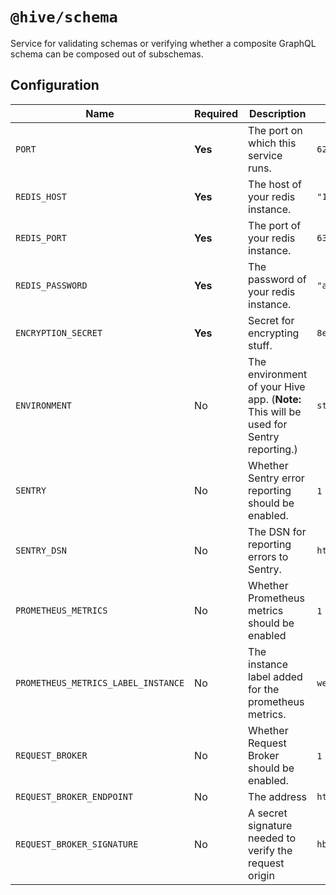 # `@hive/schema`

Service for validating schemas or verifying whether a composite GraphQL schema can be composed out
of subschemas.

## Configuration

| Name                                | Required | Description                                                                           | Example Value                                        |
| ----------------------------------- | -------- | ------------------------------------------------------------------------------------- | ---------------------------------------------------- |
| `PORT`                              | **Yes**  | The port on which this service runs.                                                  | `6250`                                               |
| `REDIS_HOST`                        | **Yes**  | The host of your redis instance.                                                      | `"127.0.0.1"`                                        |
| `REDIS_PORT`                        | **Yes**  | The port of your redis instance.                                                      | `6379`                                               |
| `REDIS_PASSWORD`                    | **Yes**  | The password of your redis instance.                                                  | `"apollorocks"`                                      |
| `ENCRYPTION_SECRET`                 | **Yes**  | Secret for encrypting stuff.                                                          | `8ebe95cg21c1fee355e9fa32c8c33141`                   |
| `ENVIRONMENT`                       | No       | The environment of your Hive app. (**Note:** This will be used for Sentry reporting.) | `staging`                                            |
| `SENTRY`                            | No       | Whether Sentry error reporting should be enabled.                                     | `1` (enabled) or `0` (disabled)                      |
| `SENTRY_DSN`                        | No       | The DSN for reporting errors to Sentry.                                               | `https://dooobars@o557896.ingest.sentry.io/12121212` |
| `PROMETHEUS_METRICS`                | No       | Whether Prometheus metrics should be enabled                                          | `1` (enabled) or `0` (disabled)                      |
| `PROMETHEUS_METRICS_LABEL_INSTANCE` | No       | The instance label added for the prometheus metrics.                                  | `webhooks-service`                                   |
| `REQUEST_BROKER`                    | No       | Whether Request Broker should be enabled.                                             | `1` (enabled) or `0` (disabled)                      |
| `REQUEST_BROKER_ENDPOINT`           | No       | The address                                                                           | `https://broker.worker.dev`                          |
| `REQUEST_BROKER_SIGNATURE`          | No       | A secret signature needed to verify the request origin                                | `hbsahdbzxch123`                                     |

